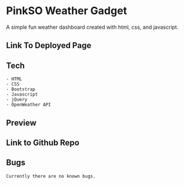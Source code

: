 # PinkSO Weather Gadget
A simple fun weather dashboard created with html, css, and javascript.

## Link To Deployed Page
    


## Tech

    - HTML
    - CSS
    - Bootstrap
    - Javascript
    - jQuery
    - OpenWeather API


## Preview



## Link to Github Repo



## Bugs 

    Currently there are no known bugs.